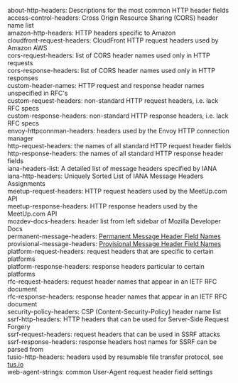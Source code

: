 about-http-headers: Descriptions for the most common HTTP header fields  
access-control-headers: Cross Origin Resource Sharing (CORS) header name list  
amazon-http-headers: HTTP headers specific to Amazon  
cloudfront-request-headers: CloudFront HTTP request headers used by Amazon AWS  
cors-request-headers: list of CORS header names used only in HTTP requests  
cors-response-headers: list of CORS header names used only in HTTP responses  
custom-header-names: HTTP request and response header names unspecified in RFC's  
custom-request-headers: non-standard HTTP request headers, i.e. lack RFC specs  
custom-response-headers: non-standard HTTP response headers, i.e. lack RFC specs  
envoy-httpconnman-headers: headers used by the Envoy HTTP connection manager  
http-request-headers: the names of all standard HTTP request header fields  
http-response-headers: the names of all standard HTTP response header fields  
iana-headers-list: A detailed list of message headers specified by IANA  
iana-http-headers: Uniquely Sorted List of IANA Message Headers Assignments  
meetup-request-headers: HTTP request headers used by the MeetUp.com API  
meetup-response-headers: HTTP response headers used by the MeetUp.com API  
mozdev-docs-headers: header list from left sidebar of Mozilla Developer Docs  
permanent-message-headers: [Permanent Message Header Field Names](https://www.iana.org/assignments/message-headers/perm-headers.csv)  
provisional-message-headers: [Provisional Message Header Field Names](https://www.iana.org/assignments/message-headers/prov-headers.csv)  
platform-request-headers: request headers that are specific to certain platforms  
platform-response-headers: response headers particular to certain platforms  
rfc-request-headers: request header names that appear in an IETF RFC document  
rfc-response-headers: response header names that appear in an IETF RFC document  
security-policy-headers: CSP (Content-Security-Policy) header name list  
ssrf-http-headers: HTTP headers that can be used for Server-Side Request Forgery  
ssrf-request-headers: request headers that can be used in SSRF attacks  
ssrf-response-headers: response headers host names for SSRF can be parsed from  
tusio-http-headers: headers used by resumable file transfer protocol, see [tus.io](https://tus.io "Open Protocol for Resumable File Uploads")  
web-agent-strings: common User-Agent request header field settings  
